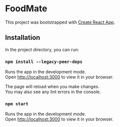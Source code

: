 # FoodMate

This project was bootstrapped with [Create React App](https://github.com/facebook/create-react-app).

## Installation

In the project directory, you can run:

### `npm install --legacy-peer-deps`

Runs the app in the development mode.\
Open [http://localhost:3000](http://localhost:3000) to view it in your browser.

The page will reload when you make changes.\
You may also see any lint errors in the console.

### `npm start`

Runs the app in the development mode.\
Open [http://localhost:3000](http://localhost:3000) to view it in your browser.
